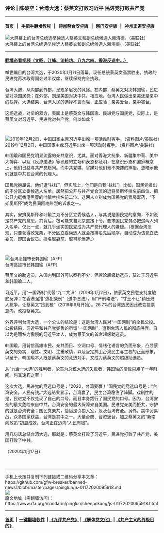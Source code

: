 ### 评论 | 陈破空：台湾大选：蔡英文打败习近平  民进党打败共产党
------------------------

#### [首页](https://github.com/gfw-breaker/banned-news1/blob/master/README.md) &nbsp;&nbsp;|&nbsp;&nbsp; [手把手翻墙教程](https://github.com/gfw-breaker/guides/wiki) &nbsp;&nbsp;|&nbsp;&nbsp; [禁闻聚合安卓版](https://github.com/gfw-breaker/bn-android) &nbsp;&nbsp;|&nbsp;&nbsp; [网门安卓版](https://github.com/oGate2/oGate) &nbsp;&nbsp;|&nbsp;&nbsp; [神州正道安卓版](https://github.com/SzzdOgate/update) 



<div id="headerimg">
 <img alt="大屏幕上的台湾总统选举候选人蔡英文和副总统候选人赖清德。（美联社）" src="https://www.rfa.org/mandarin/pinglun/chenpokong/js-01172020095918.html/AP_20011528789975.jpg/@@images/0daa94c6-0e28-441b-8cff-60e21a0a5a50.jpeg" title="大屏幕上的台湾总统选举候选人蔡英文和副总统候选人赖清德。（美联社）"/>
 <div id="headerimgcontents">
  <div id="headerimgcaption">
   <span>
    大屏幕上的台湾总统选举候选人蔡英文和副总统候选人赖清德。（美联社）
   </span>
   <!-- zoomattribute -->
  </div>
  <!-- headerimgcaption -->
 </div>
 <!-- headerimagecontents -->
</div>

<hr/>


#### [翻墙必看视频（文昭、江峰、法轮功、八九六四、香港反送中...）](http://167.172.214.107/home.html)

<div id="storytext">
 <div>
  <div class="slot_header">
  </div>
 </div>
 <p style="text-align: left; ">
  举世瞩目的台湾大选，于2020年1月11日落幕。现任总统蔡英文高票胜出，执政的民进党再次取得国会过半议席，继续保持完全执政。
  <br/>
  <br/>
  台湾大选，从内部到外部，呈现多层次的竞逐。在内部，蔡英文对决韩国瑜，民进党对决国民党；在外部，则是美国对决中共。相应地，台湾人民做出亲美还是亲中的抉择。大选结果，台湾人民的选择不言而喻，正应验：亲美爱台，亲中害台。
  <br/>
  <br/>
  这场选战，对垒的双方，表面上是蔡英文与韩国瑜、民进党与国民党，实际上，是蔡英文对习近平、民进党对共产党。何以如此？
 </p>
 <p style="text-align: left; ">
  <br/>
  <div class="image-inline captioned" style="width:1722px;">
   <div style="width:1722px;">
    <img alt="2019年12月2日，中国国家主席习近平出席一项活动时挥手。（资料图片/美联社）" src="https://www.rfa.org/mandarin/pinglun/wangdan/wd-12092019153843.html/AP_19336403303911.jpg" title="2019年12月2日，中国国家主席习近平出席一项活动时挥手。（资料图片/美联社）"/>
   </div>
   <div class="image-caption">
    <span style="width:1722px;">
     2019年12月2日，中国国家主席习近平出席一项活动时挥手。（资料图片/美联社）
    </span>
    <span class="copyright">
    </span>
   </div>
  </div>
 </p>
 <p style="text-align: left; ">
  韩国瑜和国民党明显流露的亲共意识，尤其，面对香港大抗争、新疆集中营、美中大博弈、以及《反渗透法》等议题的立场和表态都证明，在意识形态和国家概念上，他们日益与共产党趋同。而中共党媒、官媒对他们毫不掩饰的捧抬，更暗示他们就是中共在台湾的代理人。
  <br/>
  <br/>
  国民党抱屈说，他们遭“抹红”，但实际上，他们是自我“抹红”。比如，国民党推出的不分区立委候选人名单，居然把公开与共产党合流的退将吴斯怀排名前四位、把公开力挺香港黑警的叶毓兰排名前二位。这两人立刻成为国民党的票房毒药，“下架吴斯怀”成为民间回响热烈的诉求之一。
  <br/>
  <br/>
  其实，安排吴斯怀和叶毓兰为不分区立委候选人，与其说是国民党的意向，不如说是共产党的意思。其背后，极可能来自北京直接下令，要求国民党务必把这两人列入名单。仅此一点，就几乎坐实国民党成为共产党代理人的嫌疑。（根据台湾法规，只要获得政党票，不分区立委候选人就会按排名先后顺序，自动成为该党立法委员，即国会议员。排名越靠前，越可能当选。）
 </p>
 <p style="text-align: left; ">
  <br/>
  <div class="image-inline captioned" style="width:1500px;">
   <div style="width:1500px;">
    <img alt="台湾高雄市长韩国瑜（AFP）" src="https://www.rfa.org/mandarin/yataibaodao/gangtai/xql-04112019104833.html/000_1AP31Y.jpg" title="台湾高雄市长韩国瑜（AFP）"/>
   </div>
   <div class="image-caption">
    <span style="width:1500px;">
     台湾高雄市长韩国瑜（AFP）
    </span>
    <span class="copyright">
    </span>
   </div>
  </div>
 </p>
 <p style="text-align: left; ">
  蔡英文的助选员，从国内到国外可以罗列不少，但若论超级助选员，莫过于习近平和韩国瑜二人。
  <br/>
  <br/>
  习近平，用“一国两制”代替“九二共识”（2019年1月2日），使蔡英文民意支持度触底反弹；在香港强推“逃犯条例”（送中恶法），用“严刑峻法”、“寸土不让”镇压港人抗争，让蔡英文“捡到枪”（2019年6月开始）。26.7%的台湾选民因此改变投票意向，改投蔡英文。
  <br/>
  <br/>
  外界评判台湾大选，一个公认的结论是：这是台湾人民对“一国两制”的全民公投。公投结果，习近平和共产党兜售的所谓“一国两制”，遭到台湾人民的彻底唾弃。自以为是而权力傲慢的习近平本人，成为蔡英文的首席超级助选员。
  <br/>
  <br/>
  韩国瑜，用背信高雄市民、亲共面目、空洞口号、情绪化语言的负面形象，凸显蔡英文的务实、理性、文明、注重政绩，以及坚定捍卫台湾民主与主权的正面形象。以至于，韩国瑜本人既是蔡英文的竞选对手，又成为蔡英文的超级助选员。
  <br/>
  <br/>
  从“九合一大选”的胜利者，沦丧为总统大选的失败者，韩国瑜的溃败只用了一年时间。何其速朽之至！
  <br/>
  <br/>
  这次大选，民进党的竞选口号是：“2020，台湾要赢！”国民党的竞选口号是：“台湾安全，人民有钱。”大选结果显示，台湾赢了，民主台湾稳住了阵脚。戏剧性的是，民进党不仅兑现了自己的口号，而且本身践行了国民党的口号。因为，台湾安全的最大危险来自中共，台湾安全的最大保障来自美国。民进党亲美而拒共，守护的就是台湾安全；国民党亲共，恰恰是引狼入室，危及台湾安全。另外，美中贸易战，众多国家获益，台湾是其中之一。大量台商、台资返台，加之蔡英文的“新南向政策”初显成效，台湾正在迈向“人民有钱”。
  <br/>
  <br/>
  用几句话总结台湾大选，那就是：蔡英文打败了习近平，民进党打败了共产党，美国打败了中共。
  <br/>
  <br/>
  （2020年1月17日）
  <br/>
  <br/>
  <br/>
 </p>
</div>

<hr/>
手机上长按并复制下列链接或二维码分享本文章：<br/>
https://github.com/gfw-breaker/banned-news1/blob/master/pages/pinglun/js-01172020095918.md <br/>
<a href='https://github.com/gfw-breaker/banned-news1/blob/master/pages/pinglun/js-01172020095918.md'><img src='https://github.com/gfw-breaker/banned-news1/blob/master/pages/pinglun/js-01172020095918.md.png'/></a> <br/>
原文地址（需翻墙访问）：https://www.rfa.org/mandarin/pinglun/chenpokong/js-01172020095918.html


------------------------
#### [首页](https://github.com/gfw-breaker/banned-news1/blob/master/README.md) &nbsp;|&nbsp; [一键翻墙软件](https://github.com/gfw-breaker/nogfw/blob/master/README.md) &nbsp;| [《九评共产党》](https://github.com/gfw-breaker/9ping.md/blob/master/README.md#九评之一评共产党是什么) | [《解体党文化》](https://github.com/gfw-breaker/jtdwh.md/blob/master/README.md) | [《共产主义的终极目的》](https://github.com/gfw-breaker/gczydzjmd.md/blob/master/README.md)


<img src='http://gfw-breaker.win/banned-news/pages/pinglun/js-01172020095918.md' width='0px' height='0px'/>